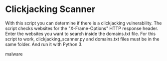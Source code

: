 # Clickjacking Scanner

With this script you can determine if there is a clickjacking vulnerability. The script checks websites for the "X-Frame-Options" HTTP response header. Enter the websites you want to search inside the domains.txt file. For this script to work, clickjacking_scanner.py and domains.txt files must be in the same folder. And run it with Python 3.



malware
